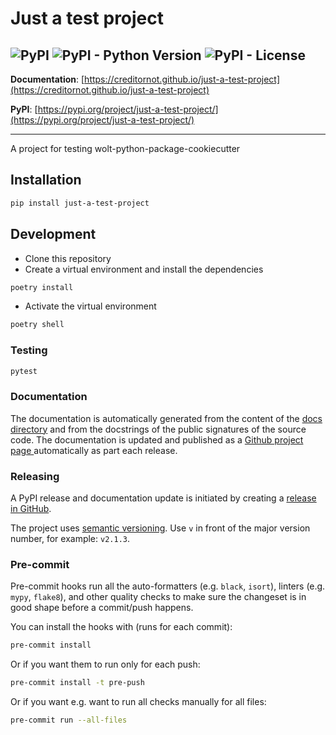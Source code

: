 # Just a test project
![PyPI](https://img.shields.io/pypi/v/just-a-test-project?style=flat-square)
![PyPI - Python Version](https://img.shields.io/pypi/pyversions/just-a-test-project?style=flat-square)
![PyPI - License](https://img.shields.io/pypi/l/just-a-test-project?style=flat-square)
---

**Documentation**: [https://creditornot.github.io/just-a-test-project](https://creditornot.github.io/just-a-test-project)


**PyPI**: [https://pypi.org/project/just-a-test-project/](https://pypi.org/project/just-a-test-project/)

---

A project for testing wolt-python-package-cookiecutter

## Installation

```sh
pip install just-a-test-project
```

## Development
* Clone this repository
* Create a virtual environment and install the dependencies

```sh
poetry install
```

* Activate the virtual environment

```sh
poetry shell
```

### Testing

```sh
pytest
```

### Documentation
The documentation is automatically generated from the content of the [docs directory](./docs) and from the docstrings
 of the public signatures of the source code. The documentation is updated and published as a [Github project page
 ](https://pages.github.com/) automatically as part each release.

### Releasing
A PyPI release and documentation update is initiated by creating a [release in GitHub](https://docs.github.com/en/github/administering-a-repository/releasing-projects-on-github/about-releases).

The project uses [semantic versioning](https://semver.org/). Use `v` in front of the major version number, for
 example: `v2.1.3`.


### Pre-commit

Pre-commit hooks run all the auto-formatters (e.g. `black`, `isort`), linters (e.g. `mypy`, `flake8`), and other quality
 checks to make sure the changeset is in good shape before a commit/push happens.

You can install the hooks with (runs for each commit):

```sh
pre-commit install
```

Or if you want them to run only for each push:

```sh
pre-commit install -t pre-push
```

Or if you want e.g. want to run all checks manually for all files:
```sh
pre-commit run --all-files
```
